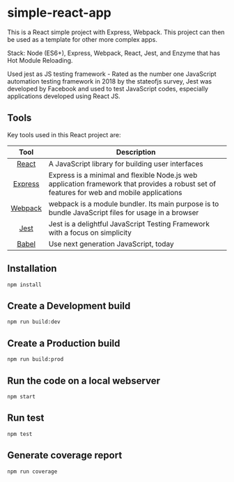 # simple-react-app

This is a React simple project with Express, Webpack. This project can then be used as a template for other more complex apps.

Stack: Node (ES6+), Express, Webpack, React, Jest, and Enzyme that has Hot Module Reloading.

Used jest as JS testing framework - Rated as the number one JavaScript automation testing framework in 2018 by the stateofjs survey, Jest was developed by Facebook and used to test JavaScript codes, especially applications developed using React JS.

## Tools
Key tools used in this React project are:

| Tool             | Description   |
| :-------------:|--------------|
| [React](http://facebook.github.io/react/index.html) | A JavaScript library for building user interfaces |
| [Express](http://expressjs.com/) | Express is a minimal and flexible Node.js web application framework that provides a robust set of features for web and mobile applications |
| [Webpack](https://webpack.js.org/) | webpack is a module bundler. Its main purpose is to bundle JavaScript files for usage in a browser |
| [Jest](https://jestjs.io//) | Jest is a delightful JavaScript Testing Framework with a focus on simplicity |
| [Babel](https://babeljs.io/) | Use next generation JavaScript, today |

## Installation

    npm install

## Create a Development build

    npm run build:dev

## Create a Production build

    npm run build:prod

## Run the code on a local webserver

    npm start

## Run test

    npm test

## Generate coverage report

    npm run coverage

